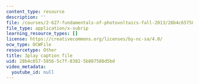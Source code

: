 ```yaml
---
content_type: resource
description: ''
file: /courses/2-627-fundamentals-of-photovoltaics-fall-2013/28b4c65758565c7f83825b887588d5bd_69H3kTwques.vtt
file_type: application/x-subrip
learning_resource_types: []
license: https://creativecommons.org/licenses/by-nc-sa/4.0/
ocw_type: OCWFile
resourcetype: Other
title: 3play caption file
uid: 28b4c657-5856-5c7f-8382-5b887588d5bd
video_metadata:
  youtube_id: null
---
```

